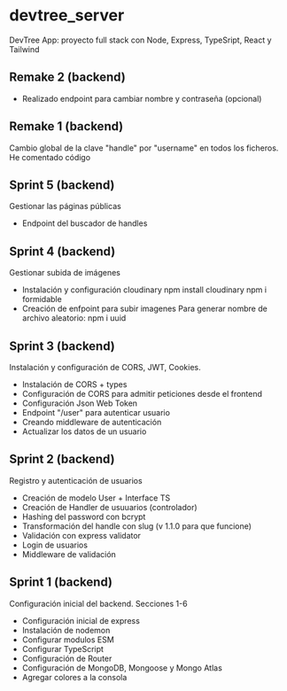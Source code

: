 # devtree_server

DevTree App: proyecto full stack con Node, Express, TypeSript, React y Tailwind

## Remake 2 (backend)

* Realizado endpoint para cambiar nombre y contraseña (opcional)

## Remake 1 (backend)

Cambio global de la clave "handle" por "username" en todos los ficheros.
He comentado código

## Sprint 5 (backend)

Gestionar las páginas públicas

* Endpoint del buscador de handles

## Sprint 4 (backend)

Gestionar subida de imágenes

* Instalación y configuración cloudinary
npm install cloudinary
npm i formidable
* Creación de enfpoint para subir imagenes
Para generar nombre de archivo aleatorio: npm i uuid


## Sprint 3 (backend)

Instalación y configuración de CORS, JWT, Cookies.

* Instalación de CORS + types
* Configuración de CORS para admitir peticiones desde el frontend
* Configuración Json Web Token
* Endpoint "/user" para autenticar usuario
* Creando middleware de autenticación
* Actualizar los datos de un usuario

## Sprint 2 (backend)

Registro y autenticación de usuarios

* Creación de modelo User + Interface TS
* Creación de Handler de usuuarios (controlador)
* Hashing del password con bcrypt
* Transformación del handle con slug (v 1.1.0 para que funcione)
* Validación con express validator
* Login de usuarios
* Middleware de validación


## Sprint 1 (backend)

Configuración inicial del backend.
Secciones 1-6

* Configuración inicial de express
* Instalación de nodemon
* Configurar modulos ESM
* Configurar TypeScript
* Configuración de Router
* Configuración de MongoDB, Mongoose y Mongo Atlas
* Agregar colores a la consola
